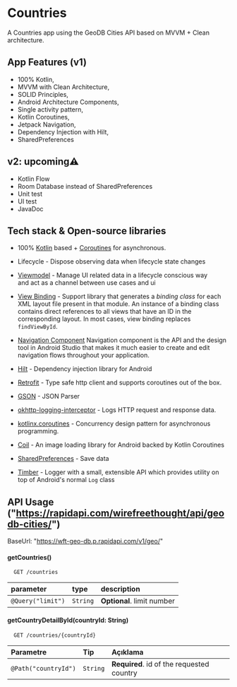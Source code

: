 
# Countries

A Countries app using the GeoDB Cities API based on MVVM + Clean architecture.

## App Features (v1)

* 100% Kotlin,
* MVVM with Clean Architecture,
* SOLID Principles,
* Android Architecture Components,
* Single activity pattern,
* Kotlin Coroutines,
* Jetpack Navigation,
* Dependency Injection with Hilt,
* SharedPreferences


## v2: upcoming⚠️
* Kotlin Flow
* Room Database instead of SharedPreferences
* Unit test
* UI test
* JavaDoc
  
  
## Tech stack & Open-source libraries

- 100%  [Kotlin](https://kotlinlang.org/)  based +  [Coroutines](https://github.com/Kotlin/kotlinx.coroutines) for asynchronous.
- Lifecycle - Dispose observing data when lifecycle state changes
- [Viewmodel](https://developer.android.com/topic/libraries/architecture/viewmodel) - Manage UI related data in a lifecycle conscious way  
  and act as a channel between use cases and ui
- [View Binding](https://developer.android.com/topic/libraries/view-binding) - Support library that generates a _binding class_ for each XML layout file present in that module. An instance of a binding class contains direct references to all views that have an ID in the corresponding layout. In most cases, view binding replaces  `findViewById`.
- [Navigation Component](https://developer.android.com/guide/navigation) Navigation component is the API and the design tool in Android Studio that makes it much easier to create and edit navigation flows throughout your application.

- [Hilt](https://developer.android.com/training/dependency-injection/hilt-android) - Dependency injection library for Android
- [Retrofit](https://square.github.io/retrofit/) - Type safe http client and supports coroutines out of the box.
- [GSON](https://github.com/square/moshi) - JSON Parser
- [okhttp-logging-interceptor](https://github.com/square/okhttp/blob/master/okhttp-logging-interceptor/README.md) - Logs HTTP request and response data.
- [kotlinx.coroutines](https://github.com/Kotlin/kotlinx.coroutines) - Concurrency design pattern for asynchronous programming.

- [Coil](https://coil-kt.github.io/coil/) - An image loading library for Android backed by Kotlin Coroutines
- [SharedPreferences](https://developer.android.com/reference/android/content/SharedPreferences) - Save data

- [Timber](https://github.com/JakeWharton/timber) - Logger with a small, extensible API which provides utility on top of Android's normal  `Log` class

  
  
## API Usage ("https://rapidapi.com/wirefreethought/api/geodb-cities/")

BaseUrl: "https://wft-geo-db.p.rapidapi.com/v1/geo/"

#### getCountries()

```https
  GET /countries
```

| parameter | type     | description                |
| :-------- | :------- | :------------------------- |
| `@Query("limit")` | `String` | **Optional**. limit number |

#### getCountryDetailById(countryId: String)

```https
  GET /countries/{countryId}
```

| Parametre | Tip     | Açıklama                       |
| :-------- | :------- | :-------------------------------- |
| `@Path("countryId")` | `String` | **Required**. id of the requested country |
